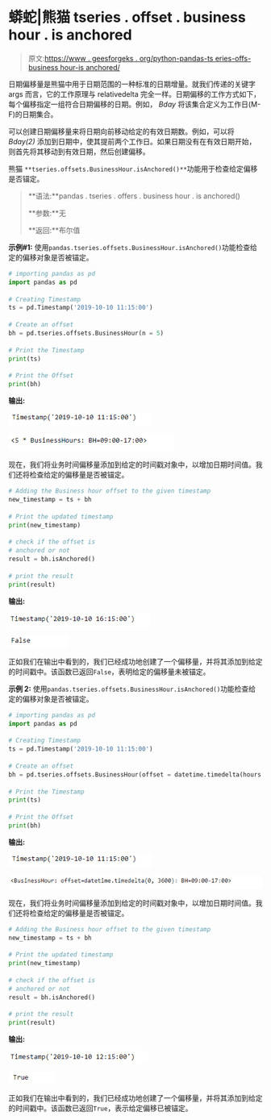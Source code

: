 # 蟒蛇|熊猫 tseries . offset . business hour . is anchored

> 原文:[https://www . geesforgeks . org/python-pandas-ts eries-offs-business hour-is anchored/](https://www.geeksforgeeks.org/python-pandas-tseries-offsets-businesshour-isanchored/)

日期偏移量是熊猫中用于日期范围的一种标准的日期增量。就我们传递的关键字 args 而言，它的工作原理与 relativedelta 完全一样。日期偏移的工作方式如下，每个偏移指定一组符合日期偏移的日期。例如， *Bday* 将该集合定义为工作日(M-F)的日期集合。

可以创建日期偏移量来将日期向前移动给定的有效日期数。例如，可以将 *Bday(2)* 添加到日期中，使其提前两个工作日。如果日期没有在有效日期开始，则首先将其移动到有效日期，然后创建偏移。

熊猫 `**tseries.offsets.BusinessHour.isAnchored()**`功能用于检查给定偏移是否锚定。

> **语法:**pandas . tseries . offers . business hour . is anchored()
> 
> **参数:**无
> 
> **返回:**布尔值

**示例#1:** 使用`pandas.tseries.offsets.BusinessHour.isAnchored()`功能检查给定的偏移对象是否被锚定。

```py
# importing pandas as pd
import pandas as pd

# Creating Timestamp
ts = pd.Timestamp('2019-10-10 11:15:00')

# Create an offset
bh = pd.tseries.offsets.BusinessHour(n = 5)

# Print the Timestamp
print(ts)

# Print the Offset
print(bh)
```

**输出:**

![](img/66ac8b5200dfa895a2edc684097e371d.png)

![](img/d0f27a69e6773625bcb85c0632d91b5b.png)

现在，我们将业务时间偏移量添加到给定的时间戳对象中，以增加日期时间值。我们还将检查给定的偏移量是否被锚定。

```py
# Adding the Business hour offset to the given timestamp
new_timestamp = ts + bh

# Print the updated timestamp
print(new_timestamp)

# check if the offset is
# anchored or not
result = bh.isAnchored()

# print the result
print(result)
```

**输出:**

![](img/27290375bd8481f42961286c2c109e00.png)

![](img/9bf94be2b11df0383a39a63f1c6a72ec.png)

正如我们在输出中看到的，我们已经成功地创建了一个偏移量，并将其添加到给定的时间戳中。该函数已返回`False`，表明给定的偏移量未被锚定。

**示例 2:** 使用`pandas.tseries.offsets.BusinessHour.isAnchored()`功能检查给定的偏移对象是否被锚定。

```py
# importing pandas as pd
import pandas as pd

# Creating Timestamp
ts = pd.Timestamp('2019-10-10 11:15:00')

# Create an offset
bh = pd.tseries.offsets.BusinessHour(offset = datetime.timedelta(hours = 1))

# Print the Timestamp
print(ts)

# Print the Offset
print(bh)
```

**输出:**

![](img/66ac8b5200dfa895a2edc684097e371d.png)

![](img/b097251ce76f0181ec86f3a338a70bf5.png)

现在，我们将业务时间偏移量添加到给定的时间戳对象中，以增加日期时间值。我们还将检查给定的偏移量是否被锚定。

```py
# Adding the Business hour offset to the given timestamp
new_timestamp = ts + bh

# Print the updated timestamp
print(new_timestamp)

# check if the offset is
# anchored or not
result = bh.isAnchored()

# print the result
print(result)
```

**输出:**

![](img/0a105bf4193650efe880f10c3ee9441b.png)

![](img/e4e6ce5b98e246784a50a40c9a580fae.png)

正如我们在输出中看到的，我们已经成功地创建了一个偏移量，并将其添加到给定的时间戳中。该函数已返回`True`，表示给定偏移已被锚定。